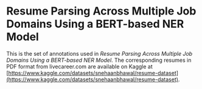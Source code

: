 # Resume Parsing Across Multiple Job Domains Using a BERT-based NER Model

This is the set of annotations used in _Resume Parsing Across Multiple Job Domains Using a BERT-based NER Model_. The corresponding resumes in PDF format from livecareer.com are available on Kaggle
at [https://www.kaggle.com/datasets/snehaanbhawal/resume-dataset](https://www.kaggle.com/datasets/snehaanbhawal/resume-dataset).
